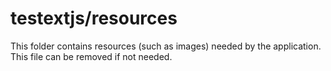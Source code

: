 # testextjs/resources

This folder contains resources (such as images) needed by the application. This file can
be removed if not needed.
